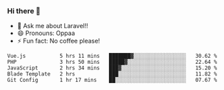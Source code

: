 ### Hi there 👋

<!--
**reubenwedson/reubenwedson** is a ✨ _special_ ✨ repository because its `README.md` (this file) appears on your GitHub profile.
Here are some ideas to get you started:
- 📫 How to reach me: 
- 🔭 I’m currently working on awesome talent app
- 🌱 I’m currently learning extreme Vue js technical stuffs
- 👯 I’m looking to collaborate on start ups challenges
- 🤔 I’m looking for help with time
-->
- 💬 Ask me about Laravel!!
- 😄 Pronouns: Oppaa
- ⚡ Fun fact: No coffee please!

<!--START_SECTION:waka-->
```text
Vue.js           5 hrs 11 mins   ███████▓░░░░░░░░░░░░░░░░░   30.62 % 
PHP              3 hrs 50 mins   █████▓░░░░░░░░░░░░░░░░░░░   22.64 % 
JavaScript       2 hrs 34 mins   ███▓░░░░░░░░░░░░░░░░░░░░░   15.20 % 
Blade Template   2 hrs           ███░░░░░░░░░░░░░░░░░░░░░░   11.82 % 
Git Config       1 hr 17 mins    ██░░░░░░░░░░░░░░░░░░░░░░░   07.67 % 
```
<!--END_SECTION:waka-->

